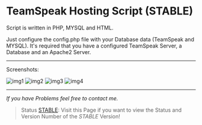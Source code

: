 # TeamSpeak Hosting Script (STABLE)
Script is written in PHP, MYSQL and HTML.

Just configure the config.php file with your Database data (TeamSpeak and MYSQL). It's required that you have a configured TeamSpeak Server, a Database and an Apache2 Server.
***
Screenshots:

![img1](https://i.imgur.com/O8bHtIK.png)
![img2](https://i.imgur.com/CtF5Tpl.png)
![img3](https://i.imgur.com/CFX2vc4.png)
![img4](https://i.imgur.com/suYUO0b.png)
***
_If you have Problems feel free to contact me._
> Status [STABLE](https://github.com/panteLx/teamspeakhostingscript/wiki/Status-(STABLE)): Visit this Page if you want to view the Status and Version Number of the _STABLE_ Version!
